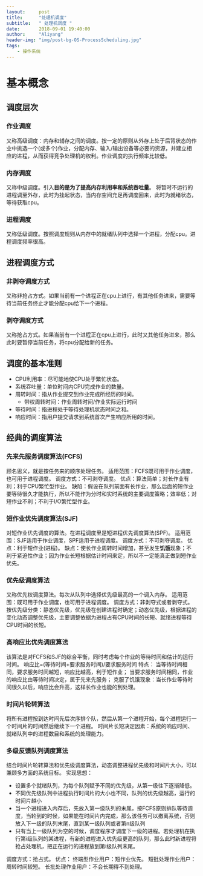 ```yaml
---
layout:     post
title:      "处理机调度"
subtitle:   " 处理机调度 "
date:       2018-09-01 19:40:00
author:     "Aliyang"
header-img: "img/post-bg-OS-ProcessScheduling.jpg"
tags:
    - 操作系统
---
```

# 基本概念
## 调度层次
### 作业调度
又称高级调度：内存和辅存之间的调度。按一定的原则从外存上处于后背状态的作业中挑选一个(或多个)作业，分配内存、输入/输出设备等必要的资源，并建立相应的进程，从而获得竞争处理机的权利。作业调度的执行频率比较低。

### 内存调度
又称中级调度。引入**目的是为了提高内存利用率和系统吞吐量**。
将暂时不运行的进程调至外存，此时为挂起状态，当内存空间充足再调度回来，此时为就绪状态，等待获取cpu。

### 进程调度
又称低级调度。按照调度规则从内存中的就绪队列中选择一个进程，分配cpu。进程调度频率很高。

## 进程调度方式
### 非剥夺调度方式
又称非抢占方式。如果当前有一个进程正在cpu上进行，有其他任务进来，需要等待当前任务终止才能分配cpu给下一个进程。

### 剥夺调度方式
又称抢占方式。如果当前有一个进程正在cpu上进行，此时又其他任务进来，那么此时要暂停当前任务，将cpu分配给新的任务。

## 调度的基本准则
* CPU利用率：尽可能地使CPU处于繁忙状态。
* 系统吞吐量：单位时间内CPU完成作业的数量。
* 周转时间：指从作业提交到作业完成所经历的时间。
	* 带权周转时间：作业周转时间/作业实际运行时间
* 等待时间：指进程处于等待处理机状态时间之和。
* 响应时间：指用户提交请求到系统首次产生响应所用的时间。

## 经典的调度算法
### 先来先服务调度算法(FCFS)
顾名思义，就是按任务来的顺序处理任务。
适用范围：FCFS既可用于作业调度，也可用于进程调度。
调度方式：不可剥夺调度。
优点：算法简单；对长作业有利；利于CPU繁忙型作业。
缺陷：假设在队列前面有长作业，那么后面的短作业要等待很久才能执行，所以不能作为分时和实时系统的主要调度策略；效率低；对短作业不利；不利于I/O繁忙型作业。

### 短作业优先调度算法(SJF)
对短作业优先调度的算法。在进程调度里是短进程优先调度算法(SPF)。
适用范围：SJF适用于作业调度，SPF适用于进程调度。
调度方式：不可剥夺调度。
优点：利于短作业(进程)。
缺点：使长作业周转时间增加，甚至发生**饥饿**现象；不利于紧迫性作业；因为作业长短根据估计时间来定，所以不一定能真正做到短作业优先。

### 优先级调度算法
又称优先权调度算法。每次从队列中选择优先级最高的一个调入内存。
适用范围：既可用于作业调度，也可用于进程调度。
调度方式：非剥夺式或者剥夺式。
按优先级分类：静态优先级，优先级在创建进程时确定；动态优先级，根据进程的变化动态调整优先级，主要调整依据为进程占有CPU时间的长短、就绪进程等待CPU时间的长短。

### 高响应比优先调度算法
该算法是对FCFS和SJF的综合平衡，同时考虑每个作业的等待时间和估计的运行时间。
响应比=(等待时间+要求服务时间)/要求服务时间
特点：
当等待时间相同，要求服务时间越短，响应比越高，利于短作业；
当要求服务时间相同，作业的响应比由等待时间决定，属于先来先服务；
克服了饥饿现象：当长作业等待时间很久以后，响应比会升高，这样长作业也能的到处理。

### 时间片轮转算法
将所有进程按到达时间先后次序排个队，然后从第一个进程开始，每个进程运行一个时间片的时间然后继续下一个进程。
时间片长短决定因素：系统的响应时间、就绪队列中的进程数目和系统的处理能力。

### 多级反馈队列调度算法
结合时间片轮转算法和优先级调度算法，动态调整进程优先级和时间片大小，可以兼顾多方面的系统目标。
实现思想：

* 设置多个就绪队列，为每个队列赋予不同的优先级，从第一级往下逐渐降低。
* 不同优先级队列中进程执行时间片的大小也不同，队列的优先级越高，运行的时间片越小
* 当一个进程进入内存后，先放入第一级队列的末尾，按FCFS原则排队等待调度，当轮到的时候，如果能在时间片内完成，那么该任务可以撤离系统，否则放入下一级的队列末尾，直到某一级队列或者第n级队列
* 只有当上一级队列为空的时候，调度程序才调度下一级的进程。若处理机在执行第i级队列的某进程，有新的进程进入优先级更高的队列，那么此时新进程将抢占处理机，把正在运行的进程放到第i级队列末尾。

调度方式：抢占式。
优点：
终端型作业用户：短作业优先。
短批处理作业用户：周转时间较短。
长批处理作业用户：不会长期得不到处理。
